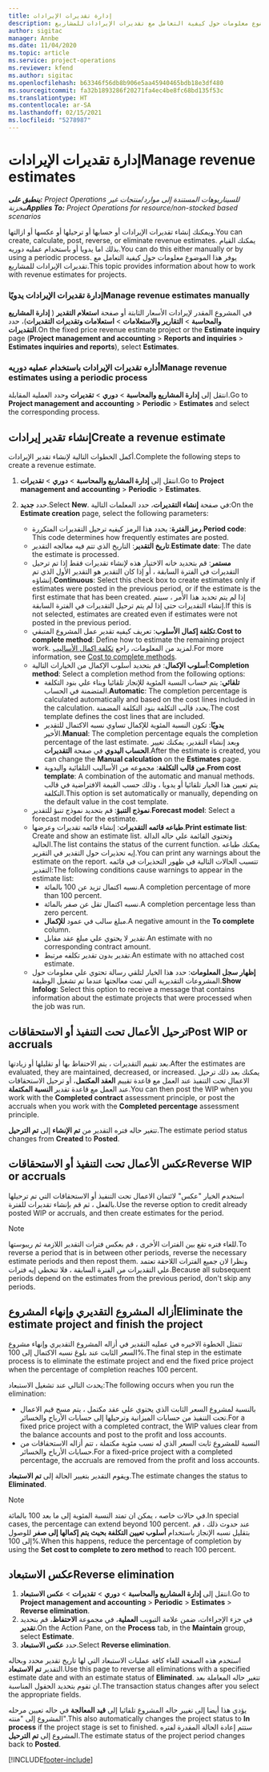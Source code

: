```yaml
---
title: إدارة تقديرات الإيرادات
description: يوفر هذا الموضوع معلومات حول كيفية التعامل مع تقديرات الإيرادات للمشاريع.
author: sigitac
manager: Annbe
ms.date: 11/04/2020
ms.topic: article
ms.service: project-operations
ms.reviewer: kfend
ms.author: sigitac
ms.openlocfilehash: b63346f56db8b906e5aa45940465bdb18e3df480
ms.sourcegitcommit: fa32b1893286f20271fa4ec4be8fc68bd135f53c
ms.translationtype: HT
ms.contentlocale: ar-SA
ms.lasthandoff: 02/15/2021
ms.locfileid: "5278987"
---
```

# <a name="manage-revenue-estimates"></a><span data-ttu-id="b9154-103">إدارة تقديرات الإيرادات</span><span class="sxs-lookup"><span data-stu-id="b9154-103">Manage revenue estimates</span></span>

<span data-ttu-id="b9154-104">_**ينطبق على:** Project Operations للسيناريوهات المستندة إلى موارد/منتجات غير مخزنة‬_</span><span class="sxs-lookup"><span data-stu-id="b9154-104">_**Applies To:** Project Operations for resource/non-stocked based scenarios_</span></span>

<span data-ttu-id="b9154-105">ويمكنك إنشاء تقديرات الإيرادات أو حسابها أو ترحيلها أو عكسها أو ازالتها.</span><span class="sxs-lookup"><span data-stu-id="b9154-105">You can create, calculate, post, reverse, or eliminate revenue estimates.</span></span> <span data-ttu-id="b9154-106">يمكنك القيام بذلك اما يدويا أو باستخدام عمليه دوريه.</span><span class="sxs-lookup"><span data-stu-id="b9154-106">You can do this either manually or by using a periodic process.</span></span> <span data-ttu-id="b9154-107">يوفر هذا الموضوع معلومات حول كيفية التعامل مع تقديرات الإيرادات للمشاريع.</span><span class="sxs-lookup"><span data-stu-id="b9154-107">This topic provides information about how to work with revenue estimates for projects.</span></span>

### <a name="manage-revenue-estimates-manually"></a><span data-ttu-id="b9154-108">إدارة تقديرات الإيرادات يدويًا</span><span class="sxs-lookup"><span data-stu-id="b9154-108">Manage revenue estimates manually</span></span>

<span data-ttu-id="b9154-109">في المشروع المقدر لإيرادات الأسعار الثابتة أو صفحة **استعلام التقدير** ( **إدارة المشاريع والمحاسبة** > **التقارير والاستعلامات** > **استعلامات وتقديرات التقديرات**)، حدد **التقديرات**.</span><span class="sxs-lookup"><span data-stu-id="b9154-109">On the fixed price revenue estimate project or the **Estimate inquiry** page (**Project management and accounting** > **Reports and inquiries** > **Estimates inquiries and reports**), select **Estimates**.</span></span>

### <a name="manage-revenue-estimates-using-a-periodic-process"></a><span data-ttu-id="b9154-110">أداره تقديرات الإيرادات باستخدام عمليه دوريه</span><span class="sxs-lookup"><span data-stu-id="b9154-110">Manage revenue estimates using a periodic process</span></span>

<span data-ttu-id="b9154-111">انتقل إلى **إدارة المشاريع والمحاسبة** > **دوري** > **تقديرات** وحدد العملية المقابلة.</span><span class="sxs-lookup"><span data-stu-id="b9154-111">Go to **Project management and accounting** > **Periodic** > **Estimates** and select the corresponding process.</span></span>

## <a name="create-a-revenue-estimate"></a><span data-ttu-id="b9154-112">إنشاء تقدير إيرادات</span><span class="sxs-lookup"><span data-stu-id="b9154-112">Create a revenue estimate</span></span>

<span data-ttu-id="b9154-113">أكمل الخطوات التالية لإنشاء تقدير الإيرادات.</span><span class="sxs-lookup"><span data-stu-id="b9154-113">Complete the following steps to create a revenue estimate.</span></span> 

1. <span data-ttu-id="b9154-114">انتقل إلى **إدارة المشاريع والمحاسبة** > **دوري** > **تقديرات**.</span><span class="sxs-lookup"><span data-stu-id="b9154-114">Go to **Project management and accounting** > **Periodic** > **Estimates**.</span></span>
2. <span data-ttu-id="b9154-115">حدد **جديد**.</span><span class="sxs-lookup"><span data-stu-id="b9154-115">Select **New**.</span></span> <span data-ttu-id="b9154-116">في صفحة **إنشاء التقديرات**، حدد المعلمات التالية:</span><span class="sxs-lookup"><span data-stu-id="b9154-116">On the **Estimate creation** page, select the following parameters:</span></span>

   - <span data-ttu-id="b9154-117">**رمز الفترة**: يحدد هذا الرمز كيفيه ترحيل التقديرات المتكررة.</span><span class="sxs-lookup"><span data-stu-id="b9154-117">**Period code**: This code determines how frequently estimates are posted.</span></span>
   - <span data-ttu-id="b9154-118">**تاريخ التقدير**: التاريخ الذي تتم فيه معالجه التقدير.</span><span class="sxs-lookup"><span data-stu-id="b9154-118">**Estimate date**: The date the estimate is processed.</span></span>
   - <span data-ttu-id="b9154-119">**مستمر**: قم بتحديد خانه الاختيار هذه لإنشاء تقديرات فقط إذا تم ترحيل التقديرات في الفترة السابقة ، أو إذا كان التقدير هو التقدير الأول الذي تم إنشاؤه.</span><span class="sxs-lookup"><span data-stu-id="b9154-119">**Continuous**: Select this check box to create estimates only if estimates were posted in the previous period, or if the estimate is the first estimate that has been created.</span></span> <span data-ttu-id="b9154-120">إذا لم يتم تحديد هذا الأمر ، سيتم إنشاء التقديرات حتى إذا لم يتم ترحيل التقديرات في الفترة السابقة.</span><span class="sxs-lookup"><span data-stu-id="b9154-120">If this is not selected, estimates are created even if estimates were not posted in the previous period.</span></span>
   - <span data-ttu-id="b9154-121">**تكلفة إكمال الأسلوب**: تعريف كيفيه تقدير عمل المشروع المتبقي.</span><span class="sxs-lookup"><span data-stu-id="b9154-121">**Cost to complete method**: Define how to estimate the remaining project work.</span></span> <span data-ttu-id="b9154-122">لمزيد من المعلومات، راجع [تكلفة إكمال الأساليب](cost-complete-methods.md).</span><span class="sxs-lookup"><span data-stu-id="b9154-122">For more information, see [Cost to complete methods](cost-complete-methods.md).</span></span>
   - <span data-ttu-id="b9154-123">**أسلوب الإكمال**: قم بتحديد أسلوب الإكمال من الخيارات التالية:</span><span class="sxs-lookup"><span data-stu-id="b9154-123">**Completion method**: Select a completion method from the following options:</span></span>
     - <span data-ttu-id="b9154-124">**تلقائي**: يتم حساب النسبة المئوية للإنجاز تلقائيا وبناء علي بنود التكلفة المتضمنة في الحساب.</span><span class="sxs-lookup"><span data-stu-id="b9154-124">**Automatic**: The completion percentage is calculated automatically and based on the cost lines included in the calculation.</span></span> <span data-ttu-id="b9154-125">يحدد قالب التكلفة بنود التكلفة المضمنة.</span><span class="sxs-lookup"><span data-stu-id="b9154-125">The cost template defines the cost lines that are included.</span></span>
     - <span data-ttu-id="b9154-126">**يدويًا**: تكون النسبة المئوية للإكمال تساوي نسبه الاكتمال للتقدير الأخير.</span><span class="sxs-lookup"><span data-stu-id="b9154-126">**Manual**: The completion percentage equals the completion percentage of the last estimate.</span></span> <span data-ttu-id="b9154-127">وبعد إنشاء التقدير، يمكنك تغيير **الحساب اليدوي** في صفحة **التقديرات**.</span><span class="sxs-lookup"><span data-stu-id="b9154-127">After the estimate is created, you can change the **Manual calculation** on the **Estimates** page.</span></span>
     - <span data-ttu-id="b9154-128">**من قالب التكلفة**: مجموعه من الأساليب التلقائية واليدوية.</span><span class="sxs-lookup"><span data-stu-id="b9154-128">**From cost template**: A combination of the automatic and manual methods.</span></span> <span data-ttu-id="b9154-129">يتم تعيين هذا الخيار تلقائيا أو يدويا ، وذلك حسب القيمة الافتراضية في قالب التكلفة.</span><span class="sxs-lookup"><span data-stu-id="b9154-129">This option is set automatically or manually, depending on the default value in the cost template.</span></span>
   - <span data-ttu-id="b9154-130">**نموذج التنبؤ**: قم بتحديد نموذج تنبؤ للتقدير.</span><span class="sxs-lookup"><span data-stu-id="b9154-130">**Forecast model**: Select a forecast model for the estimate.</span></span>
   - <span data-ttu-id="b9154-131">**طباعه قائمه التقديرات**: إنشاء قائمه تقديرات وعرضها.</span><span class="sxs-lookup"><span data-stu-id="b9154-131">**Print estimate list**: Create and show an estimate list.</span></span> <span data-ttu-id="b9154-132">وتحتوي القائمة علي حاله الدالة الحالية.</span><span class="sxs-lookup"><span data-stu-id="b9154-132">The list contains the status of the current function.</span></span> <span data-ttu-id="b9154-133">يمكنك طباعه إيه تحذيرات حول التقدير في التقرير.</span><span class="sxs-lookup"><span data-stu-id="b9154-133">You can print any warnings about the estimate on the report.</span></span> <span data-ttu-id="b9154-134">تتسبب الحالات التالية في ظهور التحذيرات في قائمه التقدير:</span><span class="sxs-lookup"><span data-stu-id="b9154-134">The following conditions cause warnings to appear in the estimate list:</span></span>
     - <span data-ttu-id="b9154-135">نسبه اكتمال تزيد عن 100 بالمائة.</span><span class="sxs-lookup"><span data-stu-id="b9154-135">A completion percentage of more than 100 percent.</span></span>
     - <span data-ttu-id="b9154-136">نسبه اكتمال تقل عن صفر بالمائة.</span><span class="sxs-lookup"><span data-stu-id="b9154-136">A completion percentage less than zero percent.</span></span>
     - <span data-ttu-id="b9154-137">مبلغ سالب في عمود **للإكمال**.</span><span class="sxs-lookup"><span data-stu-id="b9154-137">A negative amount in the **To complete** column.</span></span>
     - <span data-ttu-id="b9154-138">تقدير لا يحتوي علي مبلغ عقد مقابل.</span><span class="sxs-lookup"><span data-stu-id="b9154-138">An estimate with no corresponding contract amount.</span></span>
     - <span data-ttu-id="b9154-139">تقدير بدون تقدير تكلفه مرتبط.</span><span class="sxs-lookup"><span data-stu-id="b9154-139">An estimate with no attached cost estimate.</span></span>
   - <span data-ttu-id="b9154-140">**إظهار سجل المعلومات**: حدد هذا الخيار لتلقي رسالة تحتوي علي معلومات حول المشروعات التقديرية التي تمت معالجتها عندما تم تشغيل الوظيفة.</span><span class="sxs-lookup"><span data-stu-id="b9154-140">**Show Infolog**: Select this option to receive a message that contains information about the estimate projects that were processed when the job was run.</span></span>


## <a name="post-wip-or-accruals"></a><span data-ttu-id="b9154-141">ترحيل الأعمال تحت التنفيذ أو الاستحقاقات</span><span class="sxs-lookup"><span data-stu-id="b9154-141">Post WIP or accruals</span></span>

<span data-ttu-id="b9154-142">بعد تقييم التقديرات ، يتم الاحتفاظ بها أو تقليلها أو زيادتها.</span><span class="sxs-lookup"><span data-stu-id="b9154-142">After the estimates are evaluated, they are maintained, decreased, or increased.</span></span> <span data-ttu-id="b9154-143">يمكنك بعد ذلك ترحيل الاعمال تحت التنفيذ عند العمل مع قاعدة تقييم **العقد المكتمل**، أو ترحيل الاستحقاقات عند العمل مع قاعدة تقدير **النسبة المكتملة**.</span><span class="sxs-lookup"><span data-stu-id="b9154-143">You can then post the WIP when you work with the **Completed contract** assessment principle, or post the accruals when you work with the **Completed percentage** assessment principle.</span></span>
  
<span data-ttu-id="b9154-144">تتغير حاله فتره التقدير من **تم الإنشاء** إلى **تم الترحيل**.</span><span class="sxs-lookup"><span data-stu-id="b9154-144">The estimate period status changes from **Created** to **Posted**.</span></span>

## <a name="reverse-wip-or-accruals"></a><span data-ttu-id="b9154-145">عكس الأعمال تحت التنفيذ أو الاستحقاقات</span><span class="sxs-lookup"><span data-stu-id="b9154-145">Reverse WIP or accruals</span></span>

<span data-ttu-id="b9154-146">استخدم الخيار "عكس" لائتمان الاعمال تحت التنفيذ أو الاستحقاقات التي تم ترحيلها بالفعل ، ثم قم بإنشاء تقديرات للفترة.</span><span class="sxs-lookup"><span data-stu-id="b9154-146">Use the reverse option to credit already posted WIP or accruals, and then create estimates for the period.</span></span>

> [!NOTE]
> <span data-ttu-id="b9154-147">للغاء فتره تقع بين الفترات الأخرى ، قم بعكس فترات التقدير اللازمة ثم ريبوستها.</span><span class="sxs-lookup"><span data-stu-id="b9154-147">To reverse a period that is in between other periods, reverse the necessary estimate periods and then repost them.</span></span> <span data-ttu-id="b9154-148">ونظرا لان جميع الفترات اللاحقة تعتمد علي التقديرات من الفترة السابقة ، فلا تتخطي إيه فترات.</span><span class="sxs-lookup"><span data-stu-id="b9154-148">Because all subsequent periods depend on the estimates from the previous period, don't skip any periods.</span></span>

## <a name="eliminate-the-estimate-project-and-finish-the-project"></a><span data-ttu-id="b9154-149">أزاله المشروع التقديري وإنهاء المشروع</span><span class="sxs-lookup"><span data-stu-id="b9154-149">Eliminate the estimate project and finish the project</span></span>

<span data-ttu-id="b9154-150">تتمثل الخطوة الاخيره في عمليه التقدير في أزاله المشروع التقديري وإنهاء مشروع السعر الثابت عند بلوغ نسبه الاكتمال إلى 100%.</span><span class="sxs-lookup"><span data-stu-id="b9154-150">The final step in the estimate process is to eliminate the estimate project and end the fixed price project when the percentage of completion reaches 100 percent.</span></span>

<span data-ttu-id="b9154-151">يحدث التالي عند تشغيل الاستبعاد:</span><span class="sxs-lookup"><span data-stu-id="b9154-151">The following occurs when you run the elimination:</span></span>

- <span data-ttu-id="b9154-152">بالنسبة لمشروع السعر الثابت الذي يحتوي علي عقد مكتمل ، يتم مسح قيم الاعمال تحت التنفيذ من حسابات الميزانية وترحيلها إلى حسابات الأرباح والخسائر.</span><span class="sxs-lookup"><span data-stu-id="b9154-152">For a fixed price project with a completed contract, the WIP values clear from the balance accounts and post to the profit and loss accounts.</span></span>
- <span data-ttu-id="b9154-153">النسبة للمشروع ثابت السعر الذي له نسب مئوية مكتملة ، تتم أزاله الاستحقاقات من حسابات الأرباح والخسائر.</span><span class="sxs-lookup"><span data-stu-id="b9154-153">For a fixed-price project with a completed percentage, the accruals are removed from the profit and loss accounts.</span></span>

<span data-ttu-id="b9154-154">ويقوم التقدير بتغيير الحالة إلى **تم الاستبعاد**.</span><span class="sxs-lookup"><span data-stu-id="b9154-154">The estimate changes the status to **Eliminated**.</span></span>

> [!NOTE]
> <span data-ttu-id="b9154-155">في حالات خاصه ، يمكن ان تمتد النسبة المئوية إلى ما بعد 100 بالمائة.</span><span class="sxs-lookup"><span data-stu-id="b9154-155">In special cases, the percentage can extend beyond 100 percent.</span></span> <span data-ttu-id="b9154-156">عند حدوث ذلك ، قم بتقليل نسبه الإنجاز باستخدام **أسلوب تعيين التكلفة بحيث يتم إكمالها إلى صفر** للوصول إلى 100%.</span><span class="sxs-lookup"><span data-stu-id="b9154-156">When this happens, reduce the percentage of completion by using the **Set cost to complete to zero method** to reach 100 percent.</span></span>

## <a name="reverse-elimination"></a><span data-ttu-id="b9154-157">عكس الاستبعاد</span><span class="sxs-lookup"><span data-stu-id="b9154-157">Reverse elimination</span></span>

1. <span data-ttu-id="b9154-158">انتقل إلى **إدارة المشاريع والمحاسبة** > **دوري** > **تقديرات** > **عكس الاستبعاد**.</span><span class="sxs-lookup"><span data-stu-id="b9154-158">Go to **Project management and accounting** > **Periodic** > **Estimates** > **Reverse elimination**.</span></span> 
2. <span data-ttu-id="b9154-159">في جزء الإجراءات، ضمن علامة التبويب **العملية**، في مجموعة **الاحتفاظ**، قم بتحديد **تقدير**.</span><span class="sxs-lookup"><span data-stu-id="b9154-159">On the Action Pane, on the **Process** tab, in the **Maintain** group, select **Estimate**.</span></span> 
3. <span data-ttu-id="b9154-160">حدد **عكس الاستبعاد**.</span><span class="sxs-lookup"><span data-stu-id="b9154-160">Select **Reverse elimination**.</span></span>

<span data-ttu-id="b9154-161">استخدم هذه الصفحة للغاء كافة عمليات الاستبعاد التي لها تاريخ تقدير محدد وبحاله التقدير **تم الاستبعاد**.</span><span class="sxs-lookup"><span data-stu-id="b9154-161">Use this page to reverse all eliminations with a specified estimate date and with an estimate status of **Eliminated**.</span></span> <span data-ttu-id="b9154-162">تتغير حاله المعاملة بعد ان تقوم بتحديد الحقول المناسبة.</span><span class="sxs-lookup"><span data-stu-id="b9154-162">The transaction status changes after you select the appropriate fields.</span></span>

<span data-ttu-id="b9154-163">يؤدي هذا أيضا إلى تغيير حاله المشروع تلقائيا إلى **قيد المعالجة** في حاله تعيين مرحله المشروع إلى "منته".</span><span class="sxs-lookup"><span data-stu-id="b9154-163">This also automatically changes the project status to **In process** if the project stage is set to finished.</span></span> <span data-ttu-id="b9154-164">ستتم إعادة الحالة المقدرة لفتره المشروع إلى **تم الترحيل**.</span><span class="sxs-lookup"><span data-stu-id="b9154-164">The estimate status of the project period changes back to **Posted**.</span></span>


[!INCLUDE[footer-include](../includes/footer-banner.md)]